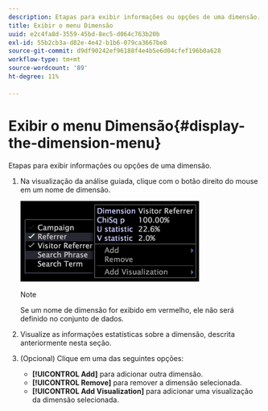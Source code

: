 ```yaml
---
description: Etapas para exibir informações ou opções de uma dimensão.
title: Exibir o menu Dimensão
uuid: e2c4fa8d-3559-45bd-8ec5-d064c763b20b
exl-id: 55b2cb3a-d82e-4e42-b1b6-079ca3667be8
source-git-commit: d9df90242ef96188f4e4b5e6d04cfef196b0a628
workflow-type: tm+mt
source-wordcount: '89'
ht-degree: 11%

---
```


# Exibir o menu Dimensão{#display-the-dimension-menu}

Etapas para exibir informações ou opções de uma dimensão.

1. Na visualização da análise guiada, clique com o botão direito do mouse em um nome de dimensão.

   ![Informações da etapa](assets/mnu_GuidedAnalysis.png)

   >[!NOTE]
   >
   >Se um nome de dimensão for exibido em vermelho, ele não será definido no conjunto de dados.

1. Visualize as informações estatísticas sobre a dimensão, descrita anteriormente nesta seção.
1. (Opcional) Clique em uma das seguintes opções:

   * **[!UICONTROL Add]** para adicionar outra dimensão.
   * **[!UICONTROL Remove]** para remover a dimensão selecionada.
   * **[!UICONTROL Add Visualization]** para adicionar uma visualização da dimensão selecionada.
